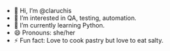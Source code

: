 - 👋 Hi, I’m @claruchis
- 👀 I’m interested in QA, testing, automation.
- 🌱 I’m currently learning Python.
- 😄 Pronouns: she/her
- ⚡ Fun fact: Love to cook pastry but love to eat salty.

<!---
claruchis/claruchis is a ✨ special ✨ repository because its `README.md` (this file) appears on your GitHub profile.
You can click the Preview link to take a look at your changes.
--->
